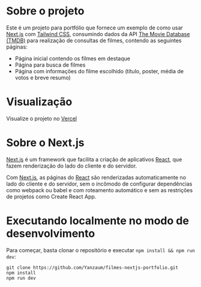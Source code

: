 # Sobre o projeto

Este é um projeto para portfólio que fornece um exemplo de como usar [Next.js](https://nextjs.org) com [Tailwind CSS](https://tailwindcss.com/), consumindo dados da API [The Movie Database (TMDB)](https://www.themoviedb.org/documentation/api) para realização de consultas de filmes, contendo as seguintes páginas:

* Página inicial contendo os filmes em destaque
* Página para busca de filmes
* Página com informações do filme escolhido (título, poster, média de votos e breve resumo)

# Visualização

Visualize o projeto no [Vercel](https://filmes-nextjs-portfolio.vercel.app)

# Sobre o Next.js

[Next.js](https://nextjs.org) é um framework que facilita a criação de aplicativos [React](https://pt-br.reactjs.org), que fazem renderização do lado do cliente e do servidor.

Com [Next.js](https://nextjs.org), as páginas do [React](https://pt-br.reactjs.org) são renderizadas automaticamente no lado do cliente e do servidor, sem o incômodo de configurar dependências como webpack ou babel e com roteamento automático e sem as restrições de projetos como Create React App.

# Executando localmente no modo de desenvolvimento

Para começar, basta clonar o repositório e executar `npm install && npm run dev`:

    git clone https://github.com/Yanzaum/filmes-nextjs-portfolio.git
    npm install
    npm run dev
